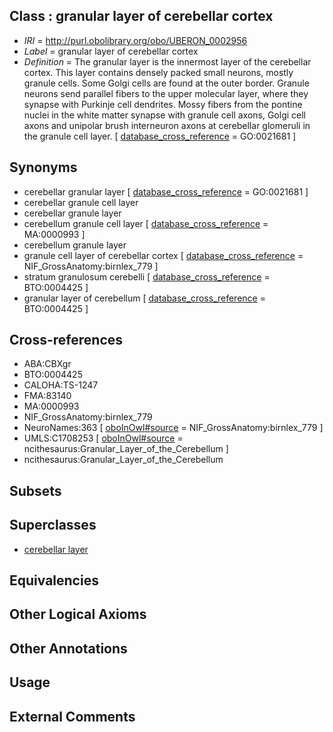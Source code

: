 
## Class : granular layer of cerebellar cortex

 * *IRI* = http://purl.obolibrary.org/obo/UBERON_0002956
 * *Label* = granular layer of cerebellar cortex
 * *Definition* = The granular layer is the innermost layer of the cerebellar cortex. This layer contains densely packed small neurons, mostly granule cells. Some Golgi cells are found at the outer border. Granule neurons send parallel fibers to the upper molecular layer, where they synapse with Purkinje cell dendrites. Mossy fibers from the pontine nuclei in the white matter synapse with granule cell axons, Golgi cell axons and unipolar brush interneuron axons at cerebellar glomeruli in the granule cell layer. [ [database_cross_reference](../../ef/oboInOwl#hasDbXref.md) = GO:0021681 ]

## Synonyms

 * cerebellar granular layer [ [database_cross_reference](../../ef/oboInOwl#hasDbXref.md) = GO:0021681 ]
 * cerebellar granule cell layer
 * cerebellar granule layer
 * cerebellum granule cell layer [ [database_cross_reference](../../ef/oboInOwl#hasDbXref.md) = MA:0000993 ]
 * cerebellum granule layer
 * granule cell layer of cerebellar cortex [ [database_cross_reference](../../ef/oboInOwl#hasDbXref.md) = NIF_GrossAnatomy:birnlex_779 ]
 * stratum granulosum cerebelli [ [database_cross_reference](../../ef/oboInOwl#hasDbXref.md) = BTO:0004425 ]
 * granular layer of cerebellum [ [database_cross_reference](../../ef/oboInOwl#hasDbXref.md) = BTO:0004425 ]

## Cross-references

 * ABA:CBXgr
 * BTO:0004425
 * CALOHA:TS-1247
 * FMA:83140
 * MA:0000993
 * NIF_GrossAnatomy:birnlex_779
 * NeuroNames:363 [ [oboInOwl#source](../../ce/oboInOwl#source.md) = NIF_GrossAnatomy:birnlex_779 ]
 * UMLS:C1708253 [ [oboInOwl#source](../../ce/oboInOwl#source.md) = ncithesaurus:Granular_Layer_of_the_Cerebellum ]
 * ncithesaurus:Granular_Layer_of_the_Cerebellum

## Subsets


## Superclasses

 * [cerebellar layer](../../UBERON/30/UBERON_0004130.md)

## Equivalencies


## Other Logical Axioms


## Other Annotations


## Usage


## External Comments

